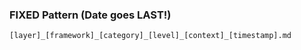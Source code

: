 ### **FIXED Pattern (Date goes LAST!)**

```
[layer]_[framework]_[category]_[level]_[context]_[timestamp].md
```
